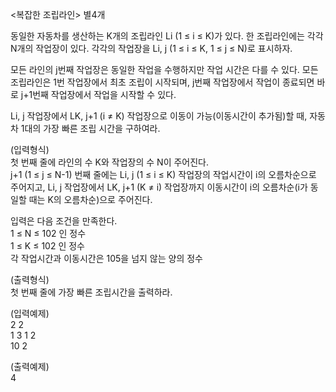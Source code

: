 <복잡한 조립라인> 별4개

동일한 자동차를 생산하는 K개의 조립라인 Li (1 ≤ i ≤ K)가 있다. 한 조립라인에는 각각 N개의 작업장이 있다. 각각의 작업장을 Li, j (1 ≤ i ≤ K, 1 ≤ j ≤ N)로 표시하자. 

모든 라인의 j번째 작업장은 동일한 작업을 수행하지만 작업 시간은 다를 수 있다. 모든 조립라인은 1번 작업장에서 최초 조립이 시작되며, j번째 작업장에서 작업이 종료되면 바로 j+1번째 작업장에서 작업을 시작할 수 있다. 

Li, j 작업장에서 LK, j+1 (i ≠ K) 작업장으로 이동이 가능(이동시간이 추가됨)할 때, 자동차 1대의 가장 빠른 조립 시간을 구하여라.

(입력형식) <br>
첫 번째 줄에 라인의 수 K와 작업장의 수 N이 주어진다. <br>
j+1 (1 ≤ j ≤ N-1) 번째 줄에는 Li, j (1 ≤ i ≤ K) 작업장의 작업시간이 i의 오름차순으로 주어지고, Li, j 작업장에서 LK, j+1 (K ≠ i) 작업장까지 이동시간이 i의 오름차순(i가 동일할 때는 K의 오름차순)으로 주어진다. 

입력은 다음 조건을 만족한다. <br>
   1 ≤ N ≤ 102 인 정수 <br>
   1 ≤ K ≤ 102 인 정수 <br>
   각 작업시간과 이동시간은 105을 넘지 않는 양의 정수

(출력형식) <br>
첫 번째 줄에 가장 빠른 조립시간을 출력하라.

(입력예제) <br>
2 2 <br>
1 3 1 2 <br>
10 2

(출력예제) <br>
4
